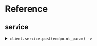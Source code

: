 # Reference
## service
<details><summary><code>client.service.post(endpoint_param) -> </code></summary>
<dl>
<dd>

#### 🔌 Usage

<dl>
<dd>

<dl>
<dd>

```ruby
client.service.post();
```
</dd>
</dl>
</dd>
</dl>

#### ⚙️ Parameters

<dl>
<dd>

<dl>
<dd>

**endpointParam:** `String` 
    
</dd>
</dl>
</dd>
</dl>


</dd>
</dl>
</details>
